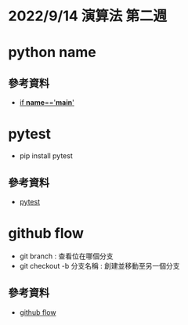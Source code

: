 # 2022/9/14 演算法 第二週

# python name
## 參考資料
* [if __name__=='__main__'](http://blog.castman.net/%E6%95%99%E5%AD%B8/2018/01/27/python-name-main.html)

# pytest
* pip install pytest
## 參考資料
* [pytest](https://docs.pytest.org/en/7.1.x/)

# github flow
* git branch : 查看位在哪個分支
* git checkout -b 分支名稱 : 創建並移動至另一個分支
## 參考資料
* [github flow](https://medium.com/@trylovetom/%E8%AE%93%E6%88%91%E5%80%91%E4%BE%86%E4%BA%86%E8%A7%A3-github-flow-%E5%90%A7-4144caf1f1bf)